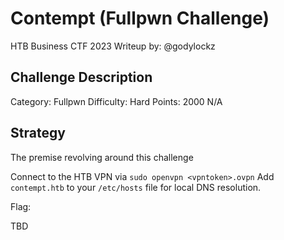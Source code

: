 # Contempt (Fullpwn Challenge)
HTB Business CTF 2023
Writeup by: @godylockz

## Challenge Description
Category: Fullpwn
Difficulty: Hard
Points: 2000
N/A

## Strategy
The premise revolving around this challenge 

Connect to the HTB VPN via `sudo openvpn <vpntoken>.ovpn`
Add `contempt.htb` to your `/etc/hosts` file for local DNS resolution.

Flag: 

TBD